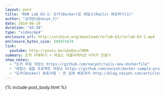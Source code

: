 ```yaml
---
layout: post
title: "ROR Lab 63-1: 도커(Docker)로 레일스(Rails) 배포하기(1)"
author: "김대권(@nacyo_t)"
date: 2014-06-10
duration: "45:38"
type: "video/mp4"
enclosure_url: http://archive.org/download/rorlab-63/rorlab-63-1.mp4
enclosure_bytes_size: 349471674
link:
  youtube: http://youtu.be/LEeQvLx70MA
summary: 도커 이해하기 + 레일스 어플리케이션 이미지 만들기
show_notes:
  - "도커 파일 저장소 https://github.com/nacyot/rails-new-dockerfile"
  - "레일스 샘플 프로젝트 저장소 https://github.com/nacyot/docker-sample-project"
  - "도커(Docker) 튜토리얼 : 깐 김에 배포까지 http://blog.nacyot.com/articles/2014-01-27-easy-deploy-with-docker"
---
```


{% include post_body.html %}
